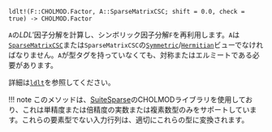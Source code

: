 ```
ldlt!(F::CHOLMOD.Factor, A::SparseMatrixCSC; shift = 0.0, check = true) -> CHOLMOD.Factor
```

`A`の$LDL'$因子分解を計算し、シンボリック因子分解`F`を再利用します。`A`は[`SparseMatrixCSC`](@ref)または`SparseMatrixCSC`の[`Symmetric`](@ref)/[`Hermitian`](@ref)ビューでなければなりません。`A`が型タグを持っていなくても、対称またはエルミートである必要があります。

詳細は[`ldlt`](@ref)を参照してください。

!!! note
    このメソッドは、[SuiteSparse](https://github.com/DrTimothyAldenDavis/SuiteSparse)のCHOLMODライブラリを使用しており、これは単精度または倍精度の実数または複素数型のみをサポートしています。これらの要素型でない入力行列は、適切にこれらの型に変換されます。

